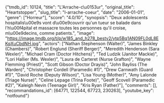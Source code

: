 {"tmdb_id": 10124, "title": "L'Arrache-c\u0153ur", "original_title": "Heartstopper", "slug_title": "l-arrache-coeur", "date": "2006-01-01", "genre": ["Horreur"], "score": "4.0/10", "synopsis": "Deux adolescents hospitalis\u00e9s vont d\u00e9couvrir qu'un tueur se balade dans l'h\u00f4pital et massacre toutes les personnes qu'il croise, m\u00e9decins, comme patients.", "image": "https://image.tmdb.org/t/p/w185_and_h278_bestv2/ytp5Bq1AN09FL0dL8EKqXuCbdNH.jpg", "actors": ["Nathan Stephenson (Walter)", "James Binkley (Chambers)", "Robert Englund (Sheriff Berger)", "Meredith Henderson (Sara Wexler)", "Michael Cram (Doctor Hitchens)", "Ted Ludzik (Janitor Mackie)", "Lori Hallier (Ms. Wexler)", "Laura de Carteret (Nurse Grafton)", "Wayne Flemming (Priest)", "Scott Gibson (Doctor Drayis)", "John Bayliss (The Warden)", "Christopher Cordell (Paramedic #1)", "Drew Carnwath (Guard #1)", "David Roche (Deputy Wilson)", "Lisa Young (Mother)", "Amy Lalonde (Triage Nurse)", "Celine Lepage (Trina Foote)", "Geoff Scovell (Paramedic #2)", "Kaleigh Nevin (Teenage Girl)", "Kris Ryan (Father)"], "comments": [], "recommandations_id": [64771, 122544, 67723, 230263], "youtube_key": "notfound"}
